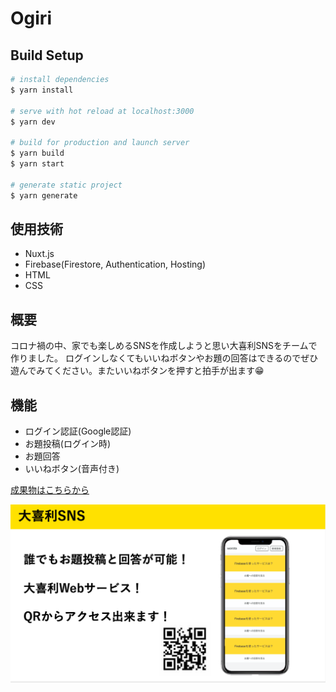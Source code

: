 # Ogiri

## Build Setup

```bash
# install dependencies
$ yarn install

# serve with hot reload at localhost:3000
$ yarn dev

# build for production and launch server
$ yarn build
$ yarn start

# generate static project
$ yarn generate
```
## 使用技術
- Nuxt.js
- Firebase(Firestore, Authentication, Hosting)
- HTML
- CSS

## 概要
コロナ禍の中、家でも楽しめるSNSを作成しようと思い大喜利SNSをチームで作りました。
ログインしなくてもいいねボタンやお題の回答はできるのでぜひ遊んでみてください。またいいねボタンを押すと拍手が出ます😁

## 機能
- ログイン認証(Google認証)
- お題投稿(ログイン時)
- お題回答
- いいねボタン(音声付き)

[成果物はこちらから](https://ogiri-73674.web.app/)

![](/images/Ogiri.png)
